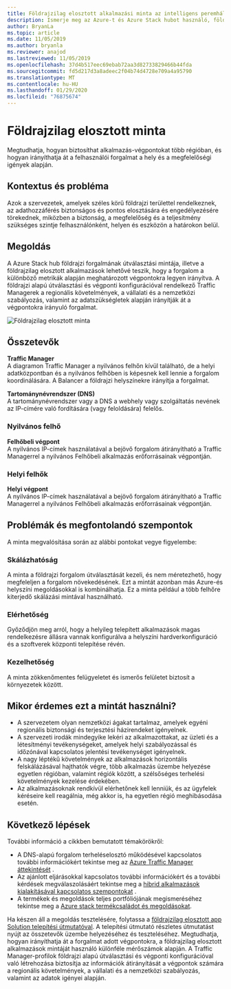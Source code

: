 ```yaml
---
title: Földrajzilag elosztott alkalmazási minta az intelligens peremhálózat számára az Azure és a Azure Stack hub használatával.
description: Ismerje meg az Azure-t és Azure Stack hubot használó, földrajzilag elosztott alkalmazási mintát az intelligens peremhálózat számára.
author: BryanLa
ms.topic: article
ms.date: 11/05/2019
ms.author: bryanla
ms.reviewer: anajod
ms.lastreviewed: 11/05/2019
ms.openlocfilehash: 37d4b517eec69ebab72aa3d82733829466b44fda
ms.sourcegitcommit: fd5d217d3a8adeec2f04b74d4728e709a4a95790
ms.translationtype: MT
ms.contentlocale: hu-HU
ms.lasthandoff: 01/29/2020
ms.locfileid: "76875674"
---
```

# <a name="geo-distributed-pattern"></a>Földrajzilag elosztott minta

Megtudhatja, hogyan biztosíthat alkalmazás-végpontokat több régióban, és hogyan irányíthatja át a felhasználói forgalmat a hely és a megfelelőségi igények alapján.

## <a name="context-and-problem"></a>Kontextus és probléma

Azok a szervezetek, amelyek széles körű földrajzi területtel rendelkeznek, az adathozzáférés biztonságos és pontos elosztására és engedélyezésére törekednek, miközben a biztonság, a megfelelőség és a teljesítmény szükséges szintje felhasználónként, helyen és eszközön a határokon belül.

## <a name="solution"></a>Megoldás

A Azure Stack hub földrajzi forgalmának útválasztási mintája, illetve a földrajzilag elosztott alkalmazások lehetővé teszik, hogy a forgalom a különböző metrikák alapján meghatározott végpontokra legyen irányítva. A földrajzi alapú útválasztási és végponti konfigurációval rendelkező Traffic Managerek a regionális követelmények, a vállalati és a nemzetközi szabályozás, valamint az adatszükségletek alapján irányítják át a végpontokra irányuló forgalmat.

![Földrajzilag elosztott minta](media/pattern-geo-distributed/geo-distribution.png)

## <a name="components"></a>Összetevők

**Traffic Manager**  
A diagramon Traffic Manager a nyilvános felhőn kívül található, de a helyi adatközpontban és a nyilvános felhőben is képesnek kell lennie a forgalom koordinálására. A Balancer a földrajzi helyszínekre irányítja a forgalmat.

**Tartománynévrendszer (DNS)**  
A tartománynévrendszer vagy a DNS a webhely vagy szolgáltatás nevének az IP-címére való fordítására (vagy feloldására) felelős.

### <a name="public-cloud"></a>Nyilvános felhő

**Felhőbeli végpont**  
A nyilvános IP-címek használatával a bejövő forgalom átirányítható a Traffic Managerrel a nyilvános Felhőbeli alkalmazás erőforrásainak végpontján.  

### <a name="local-clouds"></a>Helyi felhők

**Helyi végpont**  
A nyilvános IP-címek használatával a bejövő forgalom átirányítható a Traffic Managerrel a nyilvános Felhőbeli alkalmazás erőforrásainak végpontján.

## <a name="issues-and-considerations"></a>Problémák és megfontolandó szempontok

A minta megvalósítása során az alábbi pontokat vegye figyelembe:

### <a name="scalability"></a>Skálázhatóság

A minta a földrajzi forgalom útválasztását kezeli, és nem méretezhető, hogy megfeleljen a forgalom növekedésének. Ezt a mintát azonban más Azure-és helyszíni megoldásokkal is kombinálhatja. Ez a minta például a több felhőre kiterjedő skálázási mintával használható.

### <a name="availability"></a>Elérhetőség

Győződjön meg arról, hogy a helyileg telepített alkalmazások magas rendelkezésre állásra vannak konfigurálva a helyszíni hardverkonfiguráció és a szoftverek központi telepítése révén.

### <a name="manageability"></a>Kezelhetőség

A minta zökkenőmentes felügyeletet és ismerős felületet biztosít a környezetek között.

## <a name="when-to-use-this-pattern"></a>Mikor érdemes ezt a mintát használni?

- A szervezetem olyan nemzetközi ágakat tartalmaz, amelyek egyéni regionális biztonsági és terjesztési házirendeket igényelnek.
- A szervezeti irodák mindegyike lekéri az alkalmazottakat, az üzleti és a létesítményi tevékenységeket, amelyek helyi szabályozással és időzónával kapcsolatos jelentési tevékenységet igényelnek.
- A nagy léptékű követelmények az alkalmazások horizontális felskálázásával hajthatók végre, több alkalmazás üzembe helyezése egyetlen régióban, valamint régiók között, a szélsőséges terhelési követelmények kezelése érdekében.
- Az alkalmazásoknak rendkívül elérhetőnek kell lenniük, és az ügyfelek kéréseire kell reagálnia, még akkor is, ha egyetlen régió meghibásodása esetén.

## <a name="next-steps"></a>Következő lépések

További információ a cikkben bemutatott témakörökről:
- A DNS-alapú forgalom terheléselosztó működésével kapcsolatos további információkért tekintse meg az [Azure Traffic Manager áttekintését](/azure/traffic-manager/traffic-manager-overview) .
- Az ajánlott eljárásokkal kapcsolatos további információkért és a további kérdések megválaszolásáért tekintse meg a [hibrid alkalmazások kialakításával kapcsolatos szempontokat](overview-app-design-considerations.md) .
- A termékek és megoldások teljes portfóliójának megismeréséhez tekintse meg a [Azure stack termékcsaládot és megoldásokat](/azure-stack).

Ha készen áll a megoldás tesztelésére, folytassa a [földrajzilag elosztott app Solution telepítési útmutatóval](solution-deployment-guide-geo-distributed.md). A telepítési útmutató részletes útmutatást nyújt az összetevők üzembe helyezéséhez és teszteléséhez. Megtudhatja, hogyan irányíthatja át a forgalmat adott végpontokra, a földrajzilag elosztott alkalmazások mintáját használó különféle mérőszámok alapján. A Traffic Manager-profilok földrajzi alapú útválasztási és végponti konfigurációval való létrehozása biztosítja az információk átirányítását a végpontok számára a regionális követelmények, a vállalati és a nemzetközi szabályozás, valamint az adatok igényei alapján.